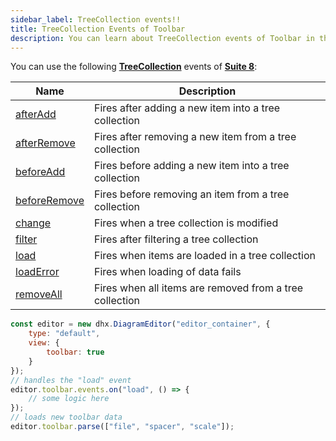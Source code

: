 ```yaml
---
sidebar_label: TreeCollection events!!
title: TreeCollection Events of Toolbar
description: You can learn about TreeCollection events of Toolbar in the documentation of the DHTMLX JavaScript Diagram library. Browse developer guides and API reference, try out code examples and live demos, and download a free 30-day evaluation version of DHTMLX Diagram.
---
```


You can use the following [**TreeCollection**](https://docs.dhtmlx.com/suite/category/treecollection-events/) events of [**Suite 8**](https://docs.dhtmlx.com/suite/):

| Name                                                                                                 | Description                                           |
| ---------------------------------------------------------------------------------------------------- | ----------------------------------------------------- |
| [afterAdd](https://docs.dhtmlx.com/suite/tree_collection/api/treecollection_afteradd_event/)       | Fires after adding a new item into a tree collection  |
| [afterRemove](https://docs.dhtmlx.com/suite/tree_collection/api/treecollection_afterremove_event/) | Fires after removing a new item from a tree collection|
| [beforeAdd](https://docs.dhtmlx.com/suite/tree_collection/api/treecollection_beforeadd_event/)     | Fires before adding a new item into a tree collection |
| [beforeRemove](https://docs.dhtmlx.com/suite/tree_collection/api/treecollection_beforeremove_event/) | Fires before removing an item from a tree collection|
| [change](https://docs.dhtmlx.com/suite/tree_collection/api/treecollection_change_event/)           | Fires when a tree collection is modified              |
| [filter](https://docs.dhtmlx.com/suite/tree_collection/api/treecollection_filter_event/)           | Fires after filtering a tree collection               |
| [load](https://docs.dhtmlx.com/suite/tree_collection/api/treecollection_load_event/)               | Fires when items are loaded in a tree collection      |
| [loadError](https://docs.dhtmlx.com/suite/tree_collection/api/treecollection_loaderror_event/)     | Fires when loading of data fails                      |
| [removeAll](https://docs.dhtmlx.com/suite/tree_collection/api/treecollection_removeall_event/)     | Fires when all items are removed from a tree collection|

~~~jsx {7-10}
const editor = new dhx.DiagramEditor("editor_container", {
    type: "default",
    view: {
        toolbar: true
    }
});
// handles the "load" event
editor.toolbar.events.on("load", () => {
    // some logic here
});
// loads new toolbar data
editor.toolbar.parse(["file", "spacer", "scale"]);
~~~
